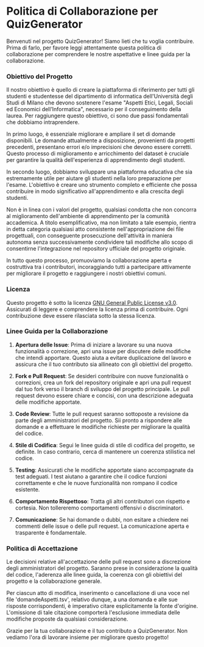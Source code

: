 # Politica di Collaborazione per QuizGenerator

Benvenuti nel progetto QuizGenerator! Siamo lieti che tu voglia contribuire. Prima di farlo, per favore leggi attentamente questa politica di collaborazione per comprendere le nostre aspettative e linee guida per la collaborazione.

### Obiettivo del Progetto

Il nostro obiettivo  è quello di creare la piattaforma di riferimento per tutti gli studenti e studentesse del dipartimento di informatica dell'Università degli Studi di Milano che devono sostenere l'esame "Aspetti Etici, Legali, Sociali ed Economici dell’Informatica", necessario per il conseguimento della laurea. Per raggiungere questo obiettivo, ci sono due passi fondamentali che dobbiamo intraprendere.

In primo luogo, è essenziale migliorare e ampliare il set di domande disponibili. Le domande attualmente a disposizione, provenienti da progetti precedenti, presentano errori e/o imprecisioni che devono essere corretti. Questo processo di miglioramento e arricchimento del dataset è cruciale per garantire la qualità dell'esperienza di apprendimento degli studenti.

In secondo luogo, dobbiamo sviluppare una piattaforma educativa che sia estremamente utile per aiutare gli studenti nella loro preparazione per l'esame. L'obiettivo è creare uno strumento completo e efficiente che possa contribuire in modo significativo all'apprendimento e alla crescita degli studenti.

Non è in linea con i valori del progetto, qualsiasi condotta che non concorra al miglioramento dell'ambiente di apprendimento per la comunità accademica. A titolo esemplificativo, ma non limitato a tale esempio, rientra in detta categoria qualsiasi atto consistente nell'appropriazione dei file progettuali, con conseguente prosecuzione dell'attività in maniera autonoma senza successivamente condividere tali modifiche allo scopo di consentirne l'integrazione nel repository ufficiale del progetto originale.

In tutto questo processo, promuoviamo la collaborazione aperta e costruttiva tra i contributori, incoraggiando tutti a partecipare attivamente per migliorare il progetto e raggiungere i nostri obiettivi comuni.

### Licenza

Questo progetto è sotto la licenza [GNU General Public License v3.0](https://choosealicense.com/licenses/gpl-3.0/). Assicurati di leggere e comprendere la licenza prima di contribuire. Ogni contribuzione deve essere rilasciata sotto la stessa licenza.

### Linee Guida per la Collaborazione

1. **Apertura delle Issue**: Prima di iniziare a lavorare su una nuova funzionalità o correzione, apri una issue per discutere delle modifiche che intendi apportare. Questo aiuta a evitare duplicazione del lavoro e assicura che il tuo contributo sia allineato con gli obiettivi del progetto.

2. **Fork e Pull Request**: Se desideri contribuire con nuove funzionalità o correzioni, crea un fork del repository originale e apri una pull request dal tuo fork verso il branch di sviluppo del progetto principale. Le pull request devono essere chiare e concisi, con una descrizione adeguata delle modifiche apportate.

3. **Code Review**: Tutte le pull request saranno sottoposte a revisione da parte degli amministratori del progetto. Sii pronto a rispondere alle domande e a effettuare le modifiche richieste per migliorare la qualità del codice.

4. **Stile di Codifica**: Segui le linee guida di stile di codifica del progetto, se definite. In caso contrario, cerca di mantenere un coerenza stilistica nel codice.

5. **Testing**: Assicurati che le modifiche apportate siano accompagnate da test adeguati. I test aiutano a garantire che il codice funzioni correttamente e che le nuove funzionalità non rompano il codice esistente.

6. **Comportamento Rispettoso**: Tratta gli altri contributori con rispetto e cortesia. Non tollereremo comportamenti offensivi o discriminatori.

7. **Comunicazione**: Se hai domande o dubbi, non esitare a chiedere nei commenti delle issue o delle pull request. La comunicazione aperta e trasparente è fondamentale.

### Politica di Accettazione

Le decisioni relative all'accettazione delle pull request sono a discrezione degli amministratori del progetto. Saranno prese in considerazione la qualità del codice, l'aderenza alle linee guida, la coerenza con gli obiettivi del progetto e la collaborazione generale.

Per ciascun atto di modifica, inserimento o cancellazione di una voce nel file 'domandeAspetti.tsv', relativo dunque, a una domanda e alle sue risposte corrispondenti, è imperativo citare esplicitamente la fonte d'origine. L'omissione di tale citazione comporterà l'esclusione immediata delle modifiche proposte da qualsiasi considerazione.

Grazie per la tua collaborazione e il tuo contributo a QuizGenerator. Non vediamo l'ora di lavorare insieme per migliorare questo progetto!